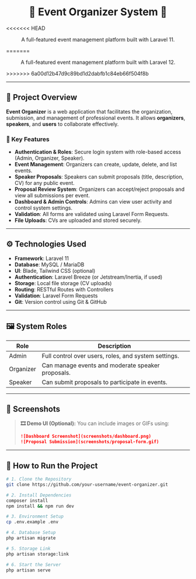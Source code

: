 

<h1 align="center">🎉 Event Organizer System 🎤</h1>

<<<<<<< HEAD
<p align="center">A full-featured event management platform built with Laravel 11.</p>
=======
<p align="center">A full-featured event management platform built with Laravel 12.</p>
>>>>>>> 6a00d12b47d9c89bd1d2dabfb1c84eb66f504f8b

---

## 🧠 Project Overview

**Event Organizer** is a web application that facilitates the organization, submission, and management of professional events. It allows **organizers**, **speakers**, and **users** to collaborate effectively.

### 🔑 Key Features

- **Authentication & Roles**: Secure login system with role-based access (Admin, Organizer, Speaker).
- **Event Management**: Organizers can create, update, delete, and list events.
- **Speaker Proposals**: Speakers can submit proposals (title, description, CV) for any public event.
- **Proposal Review System**: Organizers can accept/reject proposals and view all submissions per event.
- **Dashboard & Admin Controls**: Admins can view user activity and control system settings.
- **Validation**: All forms are validated using Laravel Form Requests.
- **File Uploads**: CVs are uploaded and stored securely.

---

## ⚙️ Technologies Used

- **Framework**: Laravel 11
- **Database**: MySQL / MariaDB
- **UI**: Blade, Tailwind CSS (optional)
- **Authentication**: Laravel Breeze (or Jetstream/Inertia, if used)
- **Storage**: Local file storage (CV uploads)
- **Routing**: RESTful Routes with Controllers
- **Validation**: Laravel Form Requests
- **Git**: Version control using Git & GitHub

---

## 🖼️ System Roles

| Role       | Description                                          |
|------------|------------------------------------------------------|
| Admin      | Full control over users, roles, and system settings. |
| Organizer  | Can manage events and moderate speaker proposals.    |
| Speaker    | Can submit proposals to participate in events.       |

---

## 📸 Screenshots

> **🎞️ Demo UI (Optional):**
> You can include images or GIFs using:
>
> ```md
> ![Dashboard Screenshot](screenshots/dashboard.png)
> ![Proposal Submission](screenshots/proposal-form.gif)
> ```

---

## 🚀 How to Run the Project

```bash
# 1. Clone the Repository
git clone https://github.com/your-username/event-organizer.git

# 2. Install Dependencies
composer install
npm install && npm run dev

# 3. Environment Setup
cp .env.example .env

# 4. Database Setup
php artisan migrate 

# 5. Storage Link
php artisan storage:link

# 6. Start the Server
php artisan serve
